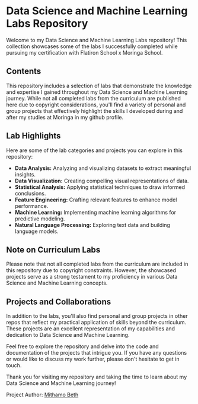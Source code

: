 # Data Science and Machine Learning Labs Repository

Welcome to my Data Science and Machine Learning Labs repository! This collection showcases some of the labs I successfully completed while pursuing my certification with Flatiron School x Moringa School.

## Contents

This repository includes a selection of labs that demonstrate the knowledge and expertise I gained throughout my Data Science and Machine Learning journey. While not all completed labs from the curriculum are published here due to copyright considerations, you'll find a variety of personal and group projects that effectively highlight the skills I developed during and after my studies at Moringa in my github profile.

## Lab Highlights

Here are some of the lab categories and projects you can explore in this repository:

- **Data Analysis:** Analyzing and visualizing datasets to extract meaningful insights.
- **Data Visualization:** Creating compelling visual representations of data.
- **Statistical Analysis:** Applying statistical techniques to draw informed conclusions.
- **Feature Engineering:** Crafting relevant features to enhance model performance.
- **Machine Learning:** Implementing machine learning algorithms for predictive modeling.
- **Natural Language Processing:** Exploring text data and building language models.


## Note on Curriculum Labs

Please note that not all completed labs from the curriculum are included in this repository due to copyright constraints. However, the showcased projects serve as a strong testament to my proficiency in various Data Science and Machine Learning concepts.

## Projects and Collaborations

In addition to the labs, you'll also find personal and group projects in other repos that reflect my practical application of skills beyond the curriculum. These projects are an excellent representation of my capabilities and dedication to Data Science and Machine Learning.

Feel free to explore the repository and delve into the code and documentation of the projects that intrigue you. If you have any questions or would like to discuss my work further, please don't hesitate to get in touch.

Thank you for visiting my repository and taking the time to learn about my Data Science and Machine Learning journey!


Project Author:
[Mithamo Beth](https://github.com/Mythamor#hi-there-)
